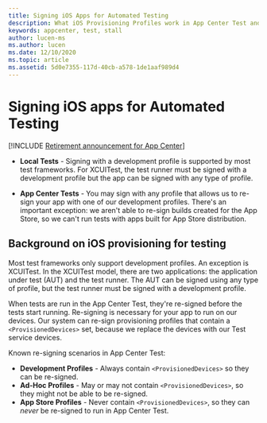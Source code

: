 ```yaml
---
title: Signing iOS Apps for Automated Testing
description: What iOS Provisioning Profiles work in App Center Test and locally?
keywords: appcenter, test, stall
author: lucen-ms
ms.author: lucen
ms.date: 12/10/2020
ms.topic: article
ms.assetid: 5d0e7355-117d-40cb-a578-1de1aaf989d4 
---
```


# Signing iOS apps for Automated Testing
[!INCLUDE [Retirement announcement for App Center](../includes/retirement.md)]
   - **Local Tests** - Signing with a development profile is supported by most test frameworks. For XCUITest, the test runner must be signed with a development profile but the app can be signed with any type of profile.

   - **App Center Tests** - You may sign with any profile that allows us to re-sign your app with one of our development profiles. There's an important exception: we aren't able to re-sign builds created for the App Store, so we can't run tests with apps built for App Store distribution.
   
## Background on iOS provisioning for testing
Most test frameworks only support development profiles. An exception is XCUITest. In the XCUITest model, there are two applications: the application under test (AUT) and the test runner. The AUT can be signed using any type of profile, but the test runner must be signed with a development profile.

When tests are run in the App Center Test, they're re-signed before the tests start running. Re-signing is necessary for your app to run on our devices. Our system can re-sign provisioning profiles that contain a `<ProvisionedDevices>` set, because we replace the devices with our Test service devices.

Known re-signing scenarios in App Center Test: 
- **Development Profiles** - Always contain `<ProvisionedDevices>` so they can be re-signed. 
- **Ad-Hoc Profiles** - May or may not contain `<ProvisionedDevices>`, so they might not be able to be re-signed.
- **App Store Profiles** - Never contain `<ProvisionedDevices>`, so they can _never_ be re-signed to run in App Center Test.